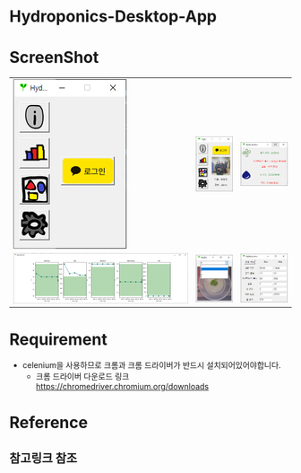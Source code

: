 # Hydroponics-Desktop-App

# ScreenShot

<table>
  <tr>
    <td><img src="screenshots/before_login.png"></img></td>
    <td><img src="screenshots/after_login.png"></img></td>
    <td><img src="screenshots/info.png"></img></td>
  </tr>
  <tr>
    <td><img src="screenshots/graph.png"></img></td>
    <td><img src="screenshots/gallery.png"></img></td>
    <td><img src="screenshots/setting.png"></img></td>
  </tr>
</table>
  

# Requirement

- celenium을 사용하므로 크롬과 크롬 드라이버가 반드시 설치되어있어야합니다.
  - 크롬 드라이버 다운로드 링크 https://chromedriver.chromium.org/downloads



# Reference

## 참고링크 참조
